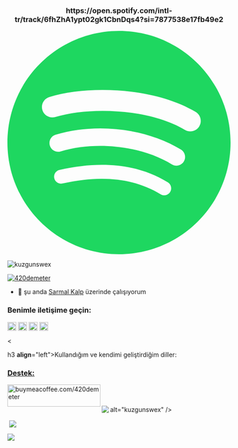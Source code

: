 <h3 align="center">https://open.spotify.com/intl-tr/track/6fhZhA1ypt02gk1CbnDqs4?si=7877538e17fb49e2</h3>


<svg xmlns="http://www.w3.org/2000/svg" viewBox="0 0 1333.33 1333.3" shape-rendering="geometricPrecision" text-rendering="geometricPrecision" image-rendering="optimizeQuality" fill-rule="evenodd" clip-rule="evenodd"><path d="M666.66 0C298.48 0 0 298.47 0 666.65c0 368.19 298.48 666.65 666.66 666.65 368.22 0 666.67-298.45 666.67-666.65C1333.33 298.49 1034.88.03 666.65.03l.01-.04zm305.73 961.51c-11.94 19.58-37.57 25.8-57.16 13.77-156.52-95.61-353.57-117.26-585.63-64.24-22.36 5.09-44.65-8.92-49.75-31.29-5.12-22.37 8.84-44.66 31.26-49.75 253.95-58.02 471.78-33.04 647.51 74.35 19.59 12.02 25.8 37.57 13.77 57.16zm81.6-181.52c-15.05 24.45-47.05 32.17-71.49 17.13-179.2-110.15-452.35-142.05-664.31-77.7-27.49 8.3-56.52-7.19-64.86-34.63-8.28-27.49 7.22-56.46 34.66-64.82 242.11-73.46 543.1-37.88 748.89 88.58 24.44 15.05 32.16 47.05 17.12 71.46V780zm7.01-189.02c-214.87-127.62-569.36-139.35-774.5-77.09-32.94 9.99-67.78-8.6-77.76-41.55-9.98-32.96 8.6-67.77 41.56-77.78 235.49-71.49 626.96-57.68 874.34 89.18 29.69 17.59 39.41 55.85 21.81 85.44-17.52 29.63-55.89 39.4-85.42 21.8h-.03z" fill="#1ed760" fill-rule="nonzero"/></svg>
<p align="left"> <img src="https://komarev.com/ghpvc/?username=kuzgunswex&label=Profile%20views&color=0e75b6&style=flat" alt="kuzgunswex" /> </p>

<p align="left"> <a href="https://twitter.com/420demeter" target="blank"><img src="https://img.shields.io/twitter/follow/420demeter?logo=twitter&style=for-the-badge" alt="420demeter" /></a> </p>

- 🔭 şu anda [Sarmal Kalp](https://github.com/Kuzgunswex/420projects) üzerinde çalışıyorum

<h3 align="left">Benimle iletişime geçin:</h3>
<p align="left">
<a href="https://dev.to/https://dev.to/kuzgunswexa" target="blank"><img align="center" src="https://raw.githubusercontent.com/rahuldkjain/github-profile-readme-generator/master/src/images/icons/Social/devto.svg" alt="https://dev.to/kuzgunswexa" height="20" width="20" /></a>
<a href="https://twitter.com/420demeter" target="blank"><img align="center" src="https://raw.githubusercontent.com/rahuldkjain/github-profile-readme-generator/master/src/images/icons/Social/twitter.svg" alt="420demeter" height="20" width="20" /></a>
<a href="https://instagram.com/https://www.instagram.com/420demeter/" target="blank"><img align ="center" src="https://raw.githubusercontent.com/rahuldkjain/github-profile-readme-generator/master/src/images/icons/Social/instagram.svg" alt="https://www.instagram.com/420demeter/" height="20" width="20" /></a>
<a href="https://discord.gg/aktizamansugibii" target="blank"><img align="center" src="https://raw.githubusercontent.com/rahuldkjain/github-profile-readme-generator/master/src/images/icons/Social/discord.svg" alt="aktizamansugibii" height="20" width="20" /></a> </p>
<

h3 **align**="left">Kullandığım ve kendimi geliştirdiğim diller:
</h3>
<p align="left"> <a href="https://aws.amazon.com/amplify/" target="_blank" rel="noreferrer"> 

<h3 align="left">Destek:</h3>
<p> <a href="https://www.buymeacoffee.com/buymeacoffee.com/420demeter"> <img align="left" src="https://cdn.buymeacoffee.com/buttons/v2/default-yellow.png" height="50" width="210" alt="buymeacoffee.com/420demeter" /></a> </p><br><br>


<p><img align="left" src="https://github-readme-stats.vercel.app/api/top-langs?username=kuzgunswex&show_icons=true&locale=tr&layout=compact"

alt="kuzgunswex" /></p> <p> <img align="center" src="https://github-readme-stats.vercel.app/api?username=kuzgunswex&show_icons=true&locale=tr"  /></p>

<p><img align="center" src="https://github-readme-streak-stats.herokuapp.com/?user=kuzgunswex&"  /></p>
